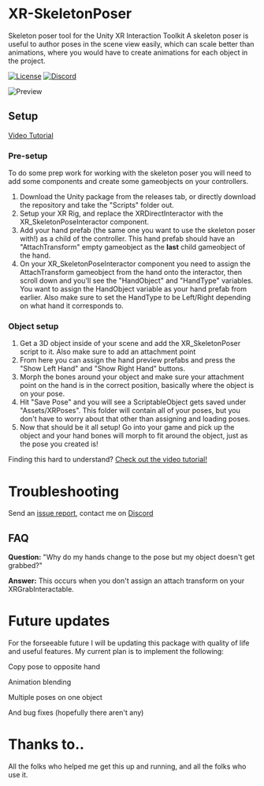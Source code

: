 # XR-SkeletonPoser
Skeleton poser tool for the Unity XR Interaction Toolkit
A skeleton poser is useful to author poses in the scene view easily, which can scale better than animations, where you would have to create animations for each object in the project.

[![License](https://img.shields.io/badge/license-MIT-yellow)](https://github.com/yellowyears/XR-SkeletonPoser/blob/master/LICENSE) [![Discord](https://img.shields.io/badge/discord-%20-blue)](https://discord.gg/Y6GpkRF)

![Preview](https://raw.githubusercontent.com/yellowyears/XR-SkeletonPoser/master/img/xr-skeletonposer-preview.gif)

## Setup

[Video Tutorial](https://youtu.be/M7WA779XA0E)

### Pre-setup

To do some prep work for working with the skeleton poser you will need to add some components and create some gameobjects on your controllers.

1. Download the Unity package from the releases tab, or directly download the repository and take the "Scripts" folder out.
2. Setup your XR Rig, and replace the XRDirectInteractor with the XR_SkeletonPoseInteractor component.
3. Add your hand prefab (the same one you want to use the skeleton poser with!) as a child of the controller. This hand prefab should have an "AttachTransform" empty gameobject as the **last** child gameobject of the hand.
4. On your XR_SkeletonPoseInteractor component you need to assign the AttachTransform gameobject from the hand onto the interactor, then scroll down and you'll see the "HandObject" and "HandType" variables. You want to assign the HandObject variable as your hand prefab from earlier. Also make sure to set the HandType to be Left/Right depending on what hand it corresponds to.

### Object setup

1. Get a 3D object inside of your scene and add the XR_SkeletonPoser script to it. Also make sure to add an attachment point 
2. From here you can assign the hand preview prefabs and press the "Show Left Hand" and "Show Right Hand" buttons.
3. Morph the bones around your object and make sure your attachment point on the hand is in the correct position, basically where the object is on your pose.
4. Hit "Save Pose" and you will see a ScriptableObject gets saved under "Assets/XRPoses". This folder will contain all of your poses, but you don't have to worry about that other than assigning and loading poses.
5. Now that should be it all setup! Go into your game and pick up the object and your hand bones will morph to fit around the object, just as the pose you created is!

Finding this hard to understand? [Check out the video tutorial!](https://youtu.be/M7WA779XA0E)


# Troubleshooting

Send an [issue report](https://github.com/yellowyears/XR-SkeletonPoser/issues), contact me on [Discord](https://discord.gg/Y6GpkRF) 

## FAQ
**Question:** "Why do my hands change to the pose but my object doesn't get grabbed?"

**Answer:** This occurs when you don't assign an attach transform on your XRGrabInteractable.

# Future updates

For the forseeable future I will be updating this package with quality of life and useful features. My current plan is to implement the following:

Copy pose to opposite hand

Animation blending

Multiple poses on one object

And bug fixes (hopefully there aren't any)


# Thanks to..

All the folks who helped me get this up and running, and all the folks who use it. 